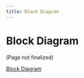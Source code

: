 ```yaml
---
title: Block Diagram
---
```


# Block Diagram
(Page not finalized)

[Block Diagram](/docs/assets/Block_diagram_outline.jpg)